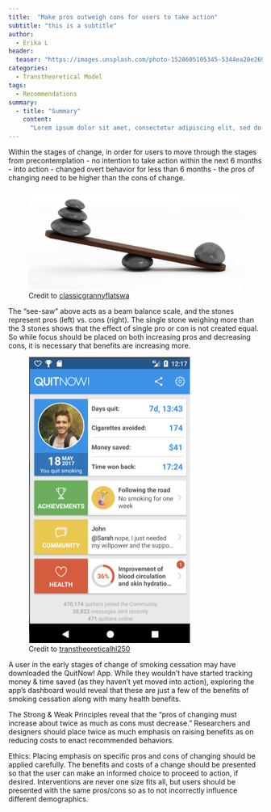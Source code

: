 ```yaml
---
title:  "Make pros outweigh cons for users to take action"
subtitle: "this is a subtitle"
author: 
  - Erika L
header:
  teaser: "https://images.unsplash.com/photo-1528605105345-5344ea20e269?ixlib=rb-1.2.1&auto=format&fit=crop&w=1350&q=80"
categories:
  - Transtheoretical Model
tags:
  - Recommendations
summary: 
  - title: "Summary"
    content: 
      "Lorem ipsum dolor sit amet, consectetur adipiscing elit, sed do eiusmod tempor incididunt ut labore et dolore magna aliqua. Ut enim ad minim veniam, quis nostrud exercitation ullamco laboris nisi ut aliquip ex ea commodo consequat. Duis aute irure dolor in reprehenderit in voluptate velit esse cillum dolore eu fugiat nulla pariatur. Excepteur sint occaecat cupidatat non proident, sunt in culpa qui officia deserunt mollit anim id est laborum."
---
```


Within the stages of change, in order for users to move through the stages from precontemplation - no intention to take action within the next 6 months - into action - changed overt behavior for less than 6 months - the pros of changing need to be higher than the cons of change.

<figure class="PageFigure">
  <img src="/assets/images/posts/ttm02/ttm03.png" alt="Rocks on a see-saw" class="PageFigure__img"/>
  <figcaption class="PageFigure__caption dubdeck-f7-meta">
    Credit to <a href="http://www.classicgrannyflatswa.com.au/granny-flats-do-the-pros-outweigh-the-cons">classicgrannyflatswa</a>
  </figcaption>
</figure>

The “see-saw” above acts as a beam balance scale, and the stones represent pros (left) vs. cons (right). The single stone weighing more than the 3 stones shows that the effect of single pro or con is not created equal. So while focus should be placed on both increasing pros and decreasing cons, it is necessary that benefits are increasing more.

<figure class="PageFigure">
  <img src="/assets/images/posts/ttm02/ttm04.png" alt="screenshot of the Quitnow app for smoking cessation" class="PageFigure__img"/>
  <figcaption class="PageFigure__caption dubdeck-f7-meta">
    Credit to <a href="https://transtheoreticalhl250.weebly.com/key-points.html">transtheoreticalhl250</a>
  </figcaption>
</figure>

A user in the early stages of change of smoking cessation may have downloaded the QuitNow! App. While they wouldn’t have started tracking money & time saved (as they haven’t yet moved into action), exploring the app’s dashboard would reveal that these are just a few of the benefits of smoking cessation along with many health benefits.

The Strong & Weak Principles reveal that the “pros of changing must increase about twice as much as cons must decrease.” Researchers and designers should place twice as much emphasis on raising benefits as on reducing costs to enact recommended behaviors.

Ethics: Placing emphasis on specific pros and cons of changing should be applied carefully. The benefits and costs of a change should be presented so that the user can make an informed choice to proceed to action, if desired. Interventions are never one size fits all, but users should be presented with the same pros/cons so as to not incorrectly influence different demographics.
